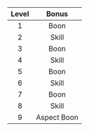 | Level |    Bonus    |
|:-----:|:-----------:|
|   1   |    Boon     |
|   2   |    Skill    |
|   3   |    Boon     |
|   4   |    Skill    |
|   5   |    Boon     |
|   6   |    Skill    |
|   7   |    Boon     |
|   8   |    Skill    |
|   9   | Aspect Boon |      


